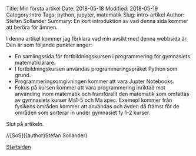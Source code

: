 Title: Min första artikel
Date: 2018-05-18
Modified: 2018-05-19
Category:Intro
Tags: python, jupyter, matematik
Slug: intro-artikel
Author: Stefan Sollander
Summary: En kort introduktion av vad denna sida kommer att beröra för ämnen.

I denna artikel kommer jag förklara vad min avsikt med denna webbsida är.
Den är som följande punkter anger:

 - En samlingssida för fortbildningskursen i programmering för gymnasiets matematiklärare.
 - I fortbildningskursen användas programmeringspråket Python som grund. 
 - Programmeringsomgivningen kommer att vara Jupter Notebooks.
 - Fokus på kursen kommer att vara programmering inriktad mot använding inom matematik och framförallt den matematik som omfattas av gymnasiets kurser Ma1-5 och Ma spec. Exemepl kommer från fysikens områden kommer att användas och ävden då främst för de områden som sorterar in under gymnasiet fy 1-2 kurser.

Slut på artikeln.

//[SoS]({author}Stefan Sollander)

[Startsidan]({index}Startsidan)
